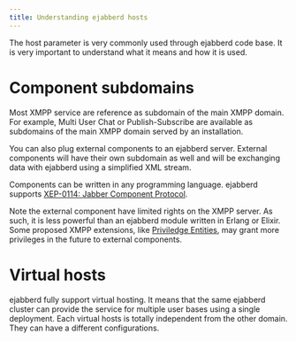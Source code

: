 ```yaml
---
title: Understanding ejabberd hosts
---
```


The host parameter is very commonly used through ejabberd code
base. It is very important to understand what it means and how it is
used.

# Component subdomains

Most XMPP service are reference as subdomain of the main XMPP
domain. For example, Multi User Chat or Publish-Subscribe are
available as subdomains of the main XMPP domain served by an
installation.

You can also plug external components to an ejabberd server. External
components will have their own subdomain as well and will be
exchanging data with ejabberd using a simplified XML stream.

Components can be written in any programming language. ejabberd
supports
[XEP-0114: Jabber Component Protocol](http://www.xmpp.org/extensions/xep-0114.html).

Note the external component have limited rights on the XMPP
server. As such, it is less powerful than an ejabberd module written
in Erlang or Elixir. Some proposed XMPP extensions, like
[Priviledge Entities](http://www.xmpp.org/extensions/xep-0356.html),
may grant more privileges in the future to external components.

# Virtual hosts

ejabberd fully support virtual hosting. It means that the same
ejabberd cluster can provide the service for multiple user bases using
a single deployment. Each virtual hosts is totally independent from
the other domain. They can have a different configurations.
